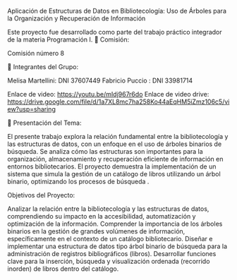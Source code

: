 Aplicación de Estructuras de Datos en Bibliotecología: Uso de Árboles para la Organización y Recuperación de Información

Este proyecto fue desarrollado como parte del trabajo práctico integrador de la materia Programación I.
🏫 Comisión:

Comisión número 8

 👥 Integrantes del Grupo:

Melisa Martellini: DNI 37607449
Fabricio Puccio : DNI 33981714


Enlace de video: https://youtu.be/mIdj967r6do
Enlace de video drive: https://drive.google.com/file/d/1a7XL8mc7ha258Ko44aEqHM5iZmz106c5/view?usp=sharing


📘 Presentación del Tema:

El presente trabajo explora la relación fundamental entre la bibliotecología y las estructuras de datos, con un enfoque  en el uso de árboles binarios de búsqueda. Se analiza cómo las estructuras son importantes para la organización, almacenamiento y recuperación eficiente de información en entornos bibliotecarios. El proyecto demuestra la implementación de un sistema que simula la gestión de un catálogo de libros utilizando un árbol binario, optimizando los procesos de búsqueda .

 Objetivos del Proyecto:

Analizar la relación entre la bibliotecología y las estructuras de datos, comprendiendo su impacto en la accesibilidad, automatización y optimización de la información.
Comprender la importancia de los árboles binarios en la gestión de grandes volúmenes de información, específicamente en el contexto de un catálogo bibliotecario.
Diseñar e implementar una estructura de datos tipo árbol binario de búsqueda para la administración de registros bibliográficos (libros).
Desarrollar funciones clave para la inserción, búsqueda y visualización ordenada (recorrido inorden) de libros dentro del catálogo.
